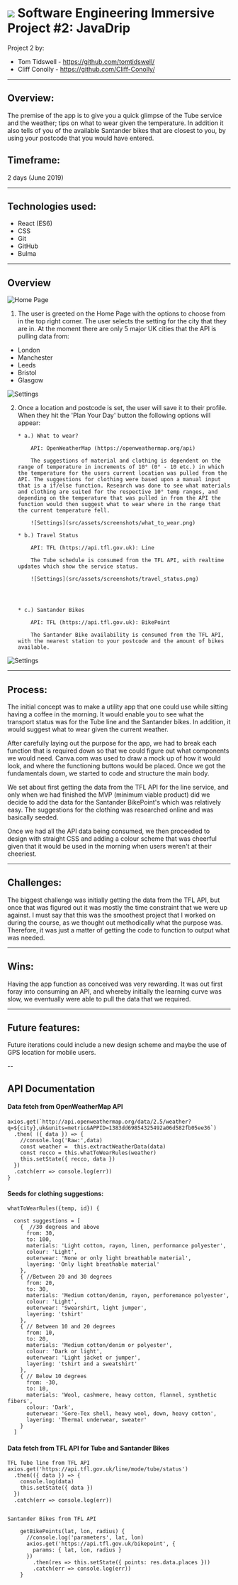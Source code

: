 # ![](https://ga-dash.s3.amazonaws.com/production/assets/logo-9f88ae6c9c3871690e33280fcf557f33.png) Software Engineering Immersive Project #2: JavaDrip

Project 2 by:
- Tom Tidswell - https://github.com/tomtidswell/
- Cliff Conolly - https://github.com/Cliff-Conolly/  

---

## Overview:
The premise of the app is to give you a quick glimpse of the Tube service and the weather; tips on what to wear given the temperature. In addition it also tells of you of the available Santander bikes that are closest to you, by using your postcode that you would have entered.

## Timeframe:
2 days (June 2019)

---

## Technologies used:
* React (ES6)
* CSS
* Git
* GitHub
* Bulma

---


## Overview
![Home Page](src/assets/screenshots/home.gif)
1.	The user is greeted on the Home Page with the options to choose from in the top right corner.	The user selects the setting for the city that they are in. At the moment there are only 5 major UK cities that the API is pulling data from:

* London
* Manchester
* Leeds
* Bristol
* Glasgow

![Settings](src/assets/screenshots/home.png)


2.	Once a location and postcode is set, the user will save it to their profile. When they hit the 'Plan Your Day' button the following options will appear:

        * a.) What to wear?

            API: OpenWeatherMap (https://openweathermap.org/api)

            The suggestions of material and clothing is dependent on the range of temperature in increments of 10° (0° - 10 etc.) in which the temperature for the users current location was pulled from the API. The suggestions for clothing were based upon a manual input that is a if/else function. Research was done to see what materials and clothing are suited for the respective 10° temp ranges, and depending on the temperature that was pulled in from the API the function would then suggest what to wear where in the range that the current temperature fell.

            ![Settings](src/assets/screenshots/what_to_wear.png)

        * b.) Travel Status

            API: TFL (https://api.tfl.gov.uk): Line

            The Tube schedule is consumed from the TFL API, with realtime updates which show the service status.

            ![Settings](src/assets/screenshots/travel_status.png)




        * c.) Santander Bikes

            API: TFL (https://api.tfl.gov.uk): BikePoint

            The Santander Bike availability is consumed from the TFL API, with the nearest station to your postcode and the amount of bikes available.


  ![Settings](src/assets/screenshots/bikes.png)

---

## Process:

The initial concept was to make a utility app that one could use while sitting having a coffee in the morning. It would enable you to see what the transport status was for the Tube line and the Santander bikes. In addition, it would suggest what to wear given the current weather.

After carefully laying out the purpose for the app, we had to break each function that is required down so that we could figure out what components we would need. Canva.com was used to draw a mock up of how it would look, and where the functioning buttons would be placed. Once we got the fundamentals down, we started to code and structure the main body.

We set about first getting the data from the TFL API for the line service, and only when we had finished the MVP (minimum viable product) did we decide to add the data for the Santander BikePoint's which was relatively easy. The suggestions for the clothing was researched online and was basically seeded.

Once we had all the API data being consumed, we then proceeded to design with straight CSS and adding a colour scheme that was cheerful given that it would be used in the morning when users weren't at their cheeriest.

---

## Challenges:

The biggest challenge was initially getting the data from the TFL API, but once that was figured out it was mostly the time constraint that we were up against. I must say that this was the smoothest project that I worked on during the course, as we thought out methodically what the purpose was. Therefore, it was just a matter of getting the code to function to output what was needed.

---

## Wins:

Having the app function as conceived was very rewarding. It was out first foray into consuming an API, and whereby initially the learning curve was slow, we eventually were able to pull the data that we required.

---

## Future features:

Future iterations could include a new design scheme and maybe the use of GPS location for mobile users.

--

## API Documentation

#### Data fetch from OpenWeatherMap API
```
axios.get(`http://api.openweathermap.org/data/2.5/weather?q=${city},uk&units=metric&APPID=1383dd69854325492a06d582fb05ee36`)
  .then( ({ data }) => {
    //console.log('Raw:',data)
    const weather =  this.extractWeatherData(data)
    const recco = this.whatToWearRules(weather)
    this.setState({ recco, data })
  })
  .catch(err => console.log(err))
}
```

#### Seeds for clothing suggestions:
```
whatToWearRules({temp, id}) {

  const suggestions = [
    {  //30 degrees and above
      from: 30,
      to: 100,
      materials: 'Light cotton, rayon, linen, performance polyester',
      colour: 'Light',
      outerwear: 'None or only light breathable material',
      layering: 'Only light breathable material'
    },
    { //Between 20 and 30 degrees
      from: 20,
      to: 30,
      materials: 'Medium cotton/denim, rayon, perforemance polyester',
      colour: 'Light',
      outerwear: 'Swearshirt, light jumper',
      layering: 'tshirt'
    },
    { // Between 10 and 20 degrees
      from: 10,
      to: 20,
      materials: 'Medium cotton/denim or polyester',
      colour: 'Dark or light',
      outerwear: 'Light jacket or jumper',
      layering: 'tshirt and a sweatshirt'
    },
    { // Below 10 degrees
      from: -30,
      to: 10,
      materials: 'Wool, cashmere, heavy cotton, flannel, synthetic fibers',
      colour: 'Dark',
      outerwear: 'Gore-Tex shell, heavy wool, down, heavy cotton',
      layering: 'Thermal underwear, sweater'
    }
  ]
  ```

  #### Data fetch from TFL API for Tube and Santander Bikes

  ```
  TFL Tube line from TFL API
  axios.get('https://api.tfl.gov.uk/line/mode/tube/status')
    .then(({ data }) => {
      console.log(data)
      this.setState({ data })
    })
    .catch(err => console.log(err))


  Santander Bikes from TFL API

      getBikePoints(lat, lon, radius) {
        //console.log('parameters', lat, lon)
        axios.get('https://api.tfl.gov.uk/bikepoint', {
          params: { lat, lon, radius }
        })
          .then(res => this.setState({ points: res.data.places }))
          .catch(err => console.log(err))
      }
